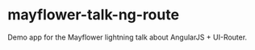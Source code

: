 mayflower-talk-ng-route
=======================

Demo app for the Mayflower lightning talk about AngularJS + UI-Router.
